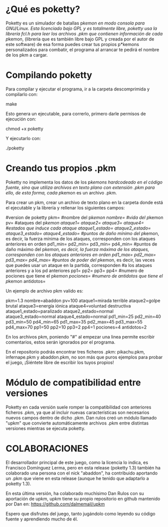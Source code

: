 # ¿Qué es poketty?

Poketty es un simulador de batallas p*kemon en modo consola para GNU/Linux.
Esta licenciado bajo GPL y es totalmente libre, poketty usa la librería fcl.h
para leer los archivos .pkm que contienen información de cada p*kemon,
(librería que es también libre bajo GPL y creada por el autor de este software)
de esa forma puedes crear tus propios p*kemons personalizados para combatir,
el programa al arrancar te pedirá el nombre de los pkm a cargar.

# Compilando poketty

Para compilar y ejecutar el programa, ir a la carpeta descomprimida y compilarlo con:

make

Esto genera un ejecutable, para correrlo, primero darle permisos de ejecución con:

chmod +x poketty

Y ejecutarlo con:

./poketty

# Creando tus propios .pkm

Poketty no implementa los datos de los p*kemons hardcodeado en el código fuente, sino que utiliza archivos en texto plano 
con extensión .pkm para ello, de esta forma, cada p*kemon es un archivo .pkm.

Para crear un pkm, crear un archivo de texto plano en la carpeta donde está el ejecutable 
y la librería y rellenar los siguientes campos:

#version de poketty
pkm=
#nombre del p*kemon
nombre=
#vida del p*kemon
pv=
#ataques del p*kemon
ataque1=
ataque2=
ataque3=
ataque4=
#estados que induce cada ataque
ataque1_estado=
ataque2_estado=
ataque3_estado=
ataque4_estado=
#puntos de daño mínimo del p*kemon, es decir, la fuerza mínima de los ataques, corresponden con los ataques anteriores en 
orden
pd1_min=
pd2_min=
pd3_min=
pd4_min=
#puntos de daño máximo del p*kemon, es decir, la fuerza máxima de los ataques, corresponden con los ataques anteriores en 
orden
pd1_max=
pd2_max=
pd3_max=
pd4_max=
#puntos de poder del p*kemon, es decir, las veces que puedes usar un ataque en la partida, corresponden 
#a los ataques anteriores y a los pd anteriores
pp1=
pp2=
pp3=
pp4=
#numero de pociones que tiene el p*kemon
pociones=
#numero de antidotos que tiene el p*kemon
antidotos=

Un ejemplo de archivo pkm valido es:

pkm=1.3
nombre=abaddon
pv=100
ataque1=mirada terrible
ataque2=golpe brutal
ataque3=energía iónica
ataque4=voluntad destructiva
ataque1_estado=paralizado
ataque2_estado=normal
ataque3_estado=normal
ataque4_estado=normal
pd1_min=25
pd2_min=40
pd3_min=50
pd4_min=65
pd1_max=35
pd2_max=45
pd3_max=55
pd4_max=70
pp1=50
pp2=10
pp3=2
pp4=1
pociones=4
antidotos=2

En los archivos pkm, poniendo "#" al empezar una linea permite escribir comentarios, estos serán ignorados por el programa.

En el repositorio podrás encontrar tres ficheros .pkm: pikachu.pkm, infernape.pkm y abaddon.pkm, no son más que puros 
ejemplos para probar el juego, ¡Siéntete libre de escribir los tuyos propios!

# Módulo de compatibilidad entre versiones

Poketty en cada versión suele romper la compatibilidad con anteriores ficheros .pkm, ya que al incluir nuevas 
características son necesarios nuevos campos dentro de dicho .pkm. Dan rulos creó un módulo llamado "upkm" que convierte 
automáticamente archivos .pkm entre distintas versiones mientras se ejecuta poketty.

# COLABORACIONES

El desarrollador principal de este juego, como la licencia lo indica, es Francisco Domínguez Lerma, pero en esta release (poketty 1.3) también ha colaborado una persona con el nick "abaddon", ha contribuido aportando un .pkm que viene en esta release (aunque he tenido que adaptarlo a poketty 1.3).

En esta última versión, ha colaborado muchísimo Dan Rulos con su aportación de upkm, upkm tiene su propio repositorio en github mantenido por Dan en: https://github.com/dalmemail/upkm

Espero que disfrutes del juego, tanto jugándolo como leyendo su código fuente y aprendiendo mucho de él.


